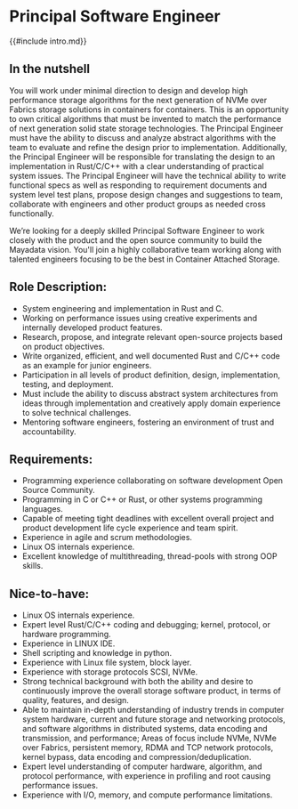 # Principal Software Engineer

{{#include intro.md}}

## In the nutshell

You will work under minimal direction to design and develop high performance storage algorithms for the next generation of NVMe over Fabrics storage solutions in containers for containers. This is an opportunity to own critical algorithms that must be invented to match the performance of next generation solid state storage technologies. The Principal Engineer must have the ability to discuss and analyze abstract algorithms with the team to evaluate and refine the design prior to implementation. Additionally, the Principal Engineer will be responsible for translating the design to an implementation in Rust/C/C++ with a clear understanding of practical system issues. The Principal Engineer will have the technical ability to write functional specs as well as responding to requirement documents and system level test plans, propose design changes and suggestions to team, collaborate with engineers and other product groups as needed cross functionally.

We’re looking for a deeply skilled Principal Software Engineer to work closely with the product and the open source community to build the Mayadata vision. You'll join a highly collaborative team working along with talented engineers focusing to be the best in Container Attached Storage.

## Role Description:

- System engineering and implementation in Rust and C.
- Working on performance issues using creative experiments and internally developed product features.
- Research, propose, and integrate relevant open-source projects based on product objectives.
- Write organized, efficient, and well documented Rust and C/C++ code as an example for junior engineers.
- Participation in all levels of product definition, design, implementation, testing, and deployment.
- Must include the ability to discuss abstract system architectures from ideas through implementation and creatively apply domain experience to solve technical challenges.
- Mentoring software engineers, fostering an environment of trust and accountability.

## Requirements:

- Programming experience collaborating on software development Open Source Community.
- Programming in C or C++ or Rust, or other systems programming languages.
- Capable of meeting tight deadlines with excellent overall project and product development life cycle experience and team spirit.
- Experience in agile and scrum methodologies.
- Linux OS internals experience.
- Excellent knowledge of multithreading, thread-pools with strong OOP skills.

## Nice-to-have:

- Linux OS internals experience.
- Expert level Rust/C/C++ coding and debugging; kernel, protocol, or hardware programming.
- Experience in LINUX IDE.
- Shell scripting and knowledge in python.
- Experience with Linux file system, block layer.
- Experience with storage protocols SCSI, NVMe.
- Strong technical background with both the ability and desire to continuously improve the overall storage software product, in terms of quality, features, and design.
- Able to maintain in-depth understanding of industry trends in computer system hardware, current and future storage and networking protocols, and software algorithms in distributed systems, data encoding and transmission, and performance; Areas of focus include NVMe, NVMe over Fabrics, persistent memory, RDMA and TCP network protocols, kernel bypass, data encoding and compression/deduplication.
- Expert level understanding of computer hardware, algorithm, and protocol performance, with experience in profiling and root causing performance issues. 
- Experience with I/O, memory, and compute performance limitations.
